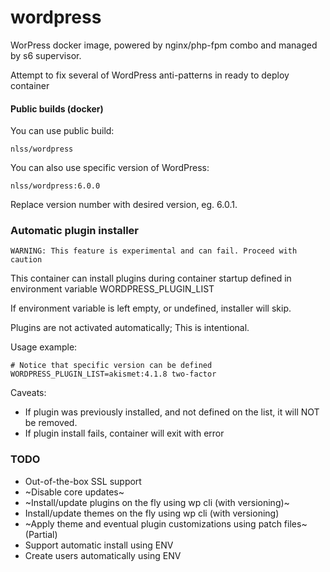 # wordpress
WorPress docker image, powered by nginx/php-fpm combo and managed by s6 supervisor.

Attempt to fix several of WordPress anti-patterns in ready to deploy container

#### Public builds (docker)

You can use public build:
```
nlss/wordpress
```

You can also use specific version of WordPress:
```
nlss/wordpress:6.0.0
```

Replace version number with desired version, eg. 6.0.1.

### Automatic plugin installer
```
WARNING: This feature is experimental and can fail. Proceed with caution
```

This container can install plugins during container startup defined in environment variable WORDPRESS_PLUGIN_LIST

If environment variable is left empty, or undefined, installer will skip.

Plugins are not activated automatically; This is intentional.  

Usage example:
```
# Notice that specific version can be defined
WORDPRESS_PLUGIN_LIST=akismet:4.1.8 two-factor
```
Caveats:
* If plugin was previously installed, and not defined on the list, it will NOT be removed.
* If plugin install fails, container will exit with error

### TODO
* Out-of-the-box SSL support
* ~Disable core updates~
* ~Install/update plugins on the fly using wp cli (with versioning)~
* Install/update themes on the fly using wp cli (with versioning)
* ~Apply theme and eventual plugin customizations using patch files~ (Partial)
* Support automatic install using ENV
* Create users automatically using ENV
